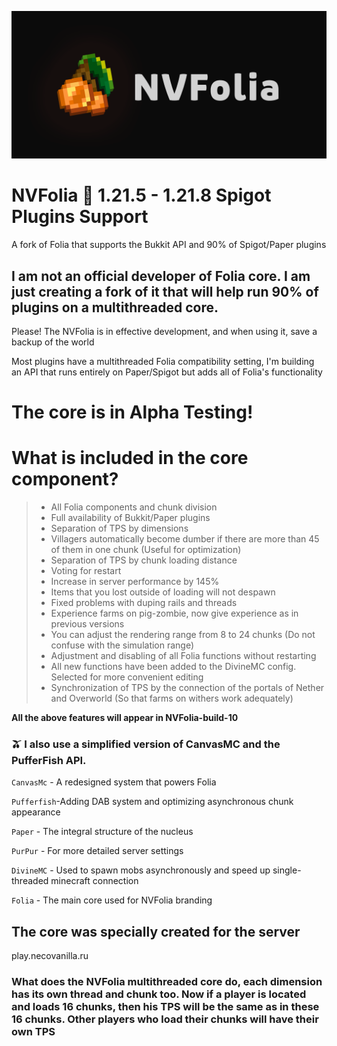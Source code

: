 ![Brand](https://github.com/deivaxxx/NVFolia/blob/main/nvfolia.png)


# NVFolia 🌴 1.21.5 - 1.21.8 Spigot Plugins Support
A fork of Folia that supports the Bukkit API and 90% of Spigot/Paper plugins

## I am not an official developer of Folia core. I am just creating a fork of it that will help run 90% of plugins on a multithreaded core.
Please! The NVFolia is in effective development, and when using it, save a backup of the world

Most plugins have a multithreaded Folia compatibility setting, I'm building an API that runs entirely on Paper/Spigot but adds all of Folia's functionality
# The core is in Alpha Testing!

# What is included in the core component?
> - All Folia components and chunk division
> -  Full availability of Bukkit/Paper plugins
> - Separation of TPS by dimensions
> - Villagers automatically become dumber if there are more than 45 of them in one chunk (Useful for optimization)
> - Separation of TPS by chunk loading distance
> - Voting for restart
> - Increase in server performance by 145%
> - Items that you lost outside of loading will not despawn
> - Fixed problems with duping rails and threads
> - Experience farms on pig-zombie, now give experience as in previous versions
> - You can adjust the rendering range from 8 to 24 chunks (Do not confuse with the simulation range)
> - Adjustment and disabling of all Folia functions without restarting
> - All new functions have been added to the DivineMC config. Selected for more convenient editing
> - Synchronization of TPS by the connection of the portals of Nether and Overworld (So that farms on withers work adequately)

**All the above features will appear in NVFolia-build-10**


### 🫒 I also use a simplified version of CanvasMC and the PufferFish API.
```CanvasMc``` - A redesigned system that powers Folia

```Pufferfish```-Adding DAB system and optimizing asynchronous chunk appearance

```Paper``` - The integral structure of the nucleus

```PurPur``` - For more detailed server settings

```DivineMC``` - Used to spawn mobs asynchronously and speed up single-threaded minecraft connection

```Folia``` - The main core used for NVFolia branding

## The core was specially created for the server 
play.necovanilla.ru

### What does the NVFolia multithreaded core do, each dimension has its own thread and chunk too. Now if a player is located and loads 16 chunks, then his TPS will be the same as in these 16 chunks. Other players who load their chunks will have their own TPS
